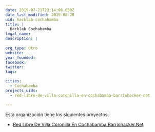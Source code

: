 ```yaml
---
date: 2019-07-21T23:14:06.000Z
date_last_modified: 2019-08-28
uid: hacklab-cochabamba
title: |
  Hacklab Cochabamba
legal_name: 
description: |
  
org_type: Otro
website: 
year_founded: 
facebook: 
twitter: 
tags:

cities: 
  - Cochabamba
projects_uids:
  - red-libre-de-villa-coronilla-en-cochabamba-barriohacker-net

---
```


Esta organización tiene los siguientes proyectos:

- [Red Libre De Villa Coronilla En Cochabamba Barriohacker.Net](/proyectos/red-libre-de-villa-coronilla-en-cochabamba-barriohacker-net)
